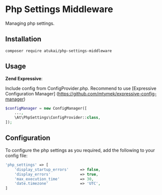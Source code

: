 # Php Settings Middleware
Managing php settings.

## Installation

`composer require atukai/php-settings-middleware`

## Usage

**Zend Expressive**:

Include config from ConfigProvider.php. Recommend to use [Expressive Configuration Manager]
(https://github.com/mtymek/expressive-config-manager)

```php
$configManager = new ConfigManager([
    ...,
    \At\PhpSettings\ConfigProvider::class,
]);
``` 
 
## Configuration

To configure the php settings as you required, add the following to your config file:

```PHP
'php_settings' => [
    'display_startup_errors'     => false,
    'display_errors'             => true,
    'max_execution_time'         => 30,
    'date.timezone'              => 'UTC',
]